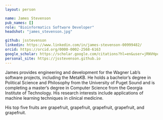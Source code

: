 ```yaml
---
layout: person

name: James Stevenson
pub_names: []
role: "Bioinformatics Software Developer"
headshot: "james_stevenson.jpg"

github: jsstevenson
linkedin: https://www.linkedin.com/in/james-stevenson-00999482/
orcid: https://orcid.org/0000-0002-2568-6163
google_scholar: https://scholar.google.com/citations?hl=en&user=jRNVHpoAAAAJ
personal_site: https://jsstevenson.github.io
---
```

James provides engineering and development for the Wagner Lab’s software projects, including the MetaKB. He holds a bachelor’s degree in Political Science and Philosophy from the University of Puget Sound and is completing a master’s degree in Computer Science from the Georgia Institute of Technology. His research interests include applications of machine learning techniques in clinical medicine.

His top five fruits are grapefruit, grapefruit, grapefruit, grapefruit, and grapefruit.

